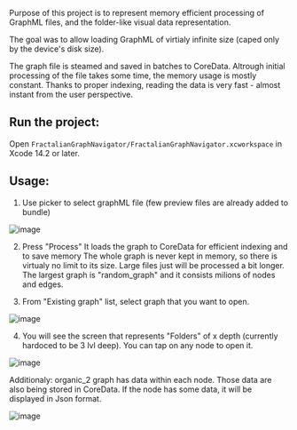 Purpose of this project is to represent memory efficient processing of GraphML files, 
and the folder-like visual data representation.

The goal was to allow loading GraphML of virtialy infinite size (caped only by the device's disk size).

The graph file is steamed and saved in batches to CoreData.
Altrough initial processing of the file takes some time, the memory usage is mostly constant.
Thanks to proper indexing, reading the data is very fast - almost instant from the user perspective. 

## Run the project:

Open `FractalianGraphNavigator/FractalianGraphNavigator.xcworkspace` in Xcode 14.2 or later.


## Usage:
1. Use picker to select graphML file (few preview files are already added to bundle)


![image](https://github.com/kamzab95/FractalianGraphNavigator/assets/16488919/8ec5729b-706c-4a64-ba8a-27189dbd63df)

2. Press "Process"
It loads the graph to CoreData for efficient indexing and to save memory 
The whole graph is never kept in memory, so there is virtualy no limit to its size. Large files just will be processed a bit longer.
The largest graph is "random_graph" and it consists milions of nodes and edges.


3. From "Existing graph" list, select graph that you want to open.


![image](https://github.com/kamzab95/FractalianGraphNavigator/assets/16488919/e6de5c40-5489-4681-8c08-de956e282666)

4. You will see the screen that represents "Folders" of x depth (currently hardoced to be 3 lvl deep). You can tap on any node to open it.


![image](https://github.com/kamzab95/FractalianGraphNavigator/assets/16488919/cc95ce44-9a82-4619-bb52-0980f1f09c95)


Additionaly:
organic_2 graph has data within each node. Those data are also being stored in CoreData. If the node has some data, it will be displayed in Json format.


![image](https://github.com/kamzab95/FractalianGraphNavigator/assets/16488919/03398323-8603-46cc-9869-987329d6990d)










